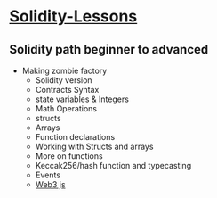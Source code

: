 # [Solidity-Lessons](https://cryptozombies.io/)

## Solidity path beginner to advanced
- Making zombie factory
  - Solidity version
  - Contracts Syntax
  - state variables & Integers
  - Math Operations
  - structs
  - Arrays
  - Function declarations
  - Working with Structs and arrays
  - More on functions
  - Keccak256/hash function and typecasting
  - Events
  - [Web3 js](https://github.com/vinayak0127/Solidity-Lessons/blob/main/Lesson-1/Web3js.md)
